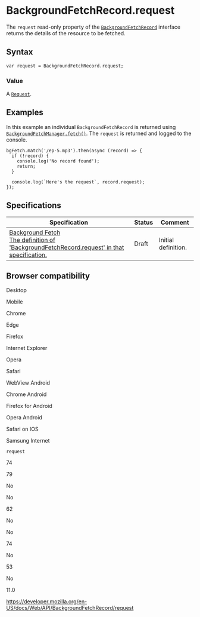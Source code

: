 # BackgroundFetchRecord.request

The `request` read-only property of the [`BackgroundFetchRecord`](../backgroundfetchrecord) interface returns the details of the resource to be fetched.

## Syntax

    var request = BackgroundFetchRecord.request;

### Value

A [`Request`](../request).

## Examples

In this example an individual `BackgroundFetchRecord` is returned using [`BackgroundFetchManager.fetch()`](../backgroundfetchmanager/fetch). The `request` is returned and logged to the console.

    bgFetch.match('/ep-5.mp3').then(async (record) => {
      if (!record) {
        console.log('No record found');
        return;
      }

      console.log(`Here's the request`, record.request);
    });

## Specifications

<table><thead><tr class="header"><th>Specification</th><th>Status</th><th>Comment</th></tr></thead><tbody><tr class="odd"><td><a href="https://wicg.github.io/background-fetch/#dom-backgroundfetchrecord-request">Background Fetch<br />
<span class="small">The definition of 'BackgroundFetchRecord.request' in that specification.</span></a></td><td><span class="spec-draft">Draft</span></td><td>Initial definition.</td></tr></tbody></table>

## Browser compatibility

Desktop

Mobile

Chrome

Edge

Firefox

Internet Explorer

Opera

Safari

WebView Android

Chrome Android

Firefox for Android

Opera Android

Safari on IOS

Samsung Internet

`request`

74

79

No

No

62

No

No

74

No

53

No

11.0

<a href="https://developer.mozilla.org/en-US/docs/Web/API/BackgroundFetchRecord/request" class="_attribution-link">https://developer.mozilla.org/en-US/docs/Web/API/BackgroundFetchRecord/request</a>
